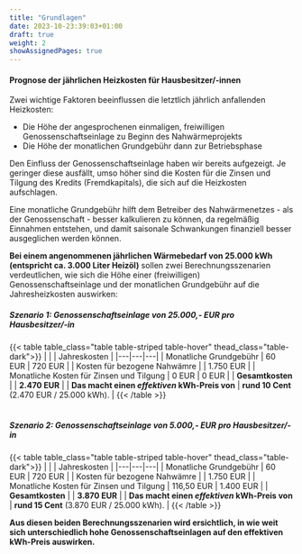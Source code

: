 ```yaml
---
title: "Grundlagen"
date: 2023-10-23:39:03+01:00
draft: true
weight: 2
showAssignedPages: true
---
```

#### Prognose der jährlichen Heizkosten für Hausbesitzer/-innen
Zwei wichtige Faktoren beeinflussen die letztlich jährlich anfallenden Heizkosten:

- Die Höhe der angesprochenen einmaligen, freiwilligen Genossenschaftseinlage zu Beginn des Nahwärmeprojekts
- Die Höhe der monatlichen Grundgebühr dann zur Betriebsphase

Den Einfluss der Genossenschaftseinlage haben wir bereits aufgezeigt. Je geringer diese ausfällt, umso höher sind die Kosten für die Zinsen und Tilgung des Kredits (Fremdkapitals), die sich auf die Heizkosten aufschlagen.

Eine monatliche Grundgebühr hilft dem Betreiber des Nahwärmenetzes - als der Genossenschaft - besser kalkulieren zu können, da regelmäßig Einnahmen entstehen, und damit saisonale Schwankungen finanziell besser ausgeglichen werden können.

**Bei einem angenommenen jährlichen Wärmebedarf von 25.000 kWh (entspricht ca. 3.000 Liter Heizöl)** sollen zwei Berechnungsszenarien verdeutlichen, wie sich die Höhe einer (freiwilligen) Genossenschaftseinlage und der monatlichen Grundgebühr auf die Jahresheizkosten auswirken:

##### **Szenario 1: Genossenschaftseinlage von 25.000,- EUR** pro Hausbesitzer/-in

{{< table table_class="table table-striped table-hover" thead_class="table-dark">}}
|         |    |  Jahreskosten |
|---|---|---|
| Monatliche Grundgebühr | 60 EUR | 720 EUR |
| Kosten für bezogene Nahwämre  |  | 1.750 EUR |
| Monatliche Kosten für Zinsen und Tilgung  | 0 EUR | 0 EUR |
| **Gesamtkosten**  | | **2.470 EUR** |
| **Das macht einen _effektiven_ kWh-Preis von** | **rund 10 Cent** (2.470 EUR / 25.000 kWh). |
{{< /table >}}
<br>
<br>
##### **Szenario 2: Genossenschaftseinlage von 5.000,- EUR** pro Hausbesitzer/-in

{{< table table_class="table table-striped table-hover" thead_class="table-dark">}}
|          |    |  Jahreskosten |
|---|---|---|
| Monatliche Grundgebühr | 60 EUR | 720 EUR |
| Kosten für bezogene Nahwämre  |  | 1.750 EUR |
| Monatliche Kosten für Zinsen und Tilgung  | 116,50 EUR | 1.400 EUR |
| **Gesamtkosten**  | | **3.870 EUR** |
| **Das macht einen _effektiven_ kWh-Preis von** | **rund 15 Cent** (3.870 EUR / 25.000 kWh). |
{{< /table >}}

**Aus diesen beiden Berechnungsszenarien wird ersichtlich, in wie weit sich unterschiedlich hohe Genossenschaftseinlagen auf den effektiven kWh-Preis auswirken.**